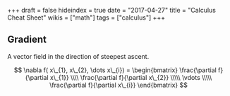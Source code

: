 +++
draft = false
hideindex = true
date = "2017-04-27"
title = "Calculus Cheat Sheet"
wikis = ["math"]
tags = ["calculus"]
+++

## Gradient

A vector field in the direction of steepest ascent.

$$
\nabla f( x\_{1},  x\_{2}, \dots  x\_{i}) =  \begin{bmatrix}
  \frac{\partial f}{\partial x\_{1}} \\\\ 
  \frac{\partial f}{\partial x\_{2}} \\\\\
  \vdots \\\\\
  \frac{\partial f}{\partial x\_{i}}
\end{bmatrix} 
$$
